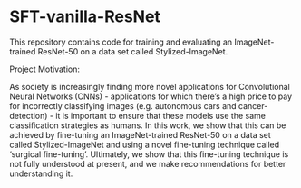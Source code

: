 # SFT-vanilla-ResNet
This repository contains code for training and evaluating an ImageNet-trained ResNet-50 on a data set called Stylized-ImageNet.

Project Motivation:

As society is increasingly finding more novel applications for Convolutional Neural
Networks (CNNs) - applications for which there’s a high price to pay for incorrectly
classifying images (e.g. autonomous cars and cancer-detection) - it is important to ensure
that these models use the same classification strategies as humans. In this work, we
show that this can be achieved by fine-tuning an ImageNet-trained ResNet-50 on a data
set called Stylized-ImageNet and using a novel fine-tuning technique called ‘surgical fine-tuning’. Ultimately, we show that this 
fine-tuning technique is not fully understood at present, and we make recommendations for better understanding it.
